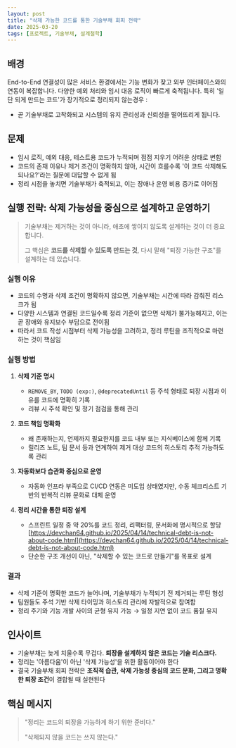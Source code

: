 ```yaml
---
layout: post
title: "삭제 가능한 코드를 통한 기술부채 회피 전략"
date: 2025-03-20
tags: [프로젝트, 기술부채, 설계철학]
---
```


## 배경

End-to-End 연결성이 많은 서비스 환경에서는 기능 변화가 잦고 외부 인터페이스와의 연동이 복잡합니다.
다양한 예외 처리와 임시 대응 로직이 빠르게 축적됩니다. 
특히 '일단 되게 만드는 코드'가 장기적으로 정리되지 않는경우 :
- 곧 기술부채로 고착화되고 시스템의 유지 관리성과 신뢰성을 떨어뜨리게 됩니다.

## 문제

- 임시 로직, 예외 대응, 테스트용 코드가 누적되며 점점 지우기 어려운 상태로 변함
- 코드의 존재 이유나 제거 조건이 명확하지 않아, 시간이 흐를수록 '이 코드 삭제해도 되나요?'라는 질문에 대답할 수 없게 됨
- 정리 시점을 놓치면 기술부채가 축적되고, 이는 장애나 운영 비용 증가로 이어짐

## 실행 전략: 삭제 가능성을 중심으로 설계하고 운영하기

> 기술부채는 제거하는 것이 아니라, 애초에 쌓이지 않도록 설계하는 것이 더 중요합니다.
> 
> 그 핵심은 **코드를 삭제할 수 있도록 만드는 것**, 다시 말해 "퇴장 가능한 구조"를 설계하는 데 있습니다.
> 

### 실행 이유

- 코드의 수명과 삭제 조건이 명확하지 않으면, 기술부채는 시간에 따라 감춰진 리스크가 됨
- 다양한 시스템과 연결된 코드일수록 정리 기준이 없으면 삭제가 불가능해지고, 이는 곧 장애와 유지보수 부담으로 전이됨
- 따라서 코드 작성 시점부터 삭제 가능성을 고려하고, 정리 루틴을 조직적으로 마련하는 것이 핵심임

### 실행 방법

1. **삭제 기준 명시**
    - `REMOVE_BY`, `TODO (exp:)`, `@deprecatedUntil` 등 주석 형태로 퇴장 시점과 이유를 코드에 명확히 기록
    - 리뷰 시 주석 확인 및 정기 점검을 통해 관리

2. **코드 책임 명확화**
    - 왜 존재하는지, 언제까지 필요한지를 코드 내부 또는 지식베이스에 함께 기록
    - 릴리즈 노트, 팀 문서 등과 연계하여 제거 대상 코드의 히스토리 추적 가능하도록 관리

3. **자동화보다 습관화 중심으로 운영**
    - 자동화 인프라 부족으로 CI/CD 연동은 미도입 상태였지만, 수동 체크리스트 기반의 반복적 리뷰 문화로 대체 운영

4. **정리 시간을 통한 퇴장 설계**
    - 스프린트 일정 중 약 20%를 코드 정리, 리팩터링, 문서화에 명시적으로 할당
        [https://devchan64.github.io/2025/04/14/technical-debt-is-not-about-code.html](https://devchan64.github.io/2025/04/14/technical-debt-is-not-about-code.html)
    - 단순한 구조 개선이 아닌, "삭제할 수 있는 코드로 만들기"를 목표로 설계

### 결과

- 삭제 기준이 명확한 코드가 늘어나며, 기술부채가 누적되기 전 제거되는 루틴 형성
- 팀원들도 주석 기반 삭제 타이밍과 히스토리 관리에 자발적으로 참여함
- 정리 주기와 기능 개발 사이의 균형 유지 가능 → 일정 지연 없이 코드 품질 유지

## 인사이트

- 기술부채는 늦게 치울수록 무겁다. **퇴장을 설계하지 않은 코드는 기술 리스크다.**
- 정리는 '아름다움'이 아닌 '삭제 가능성'을 위한 활동이어야 한다
- 결국 기술부채 회피 전략은 **조직적 습관, 삭제 가능성 중심의 코드 문화, 그리고 명확한 퇴장 조건**이 결합될 때 실현된다

## 핵심 메시지

> "정리는 코드의 퇴장을 가능하게 하기 위한 준비다."
> 
> "삭제되지 않을 코드는 쓰지 않는다."
>